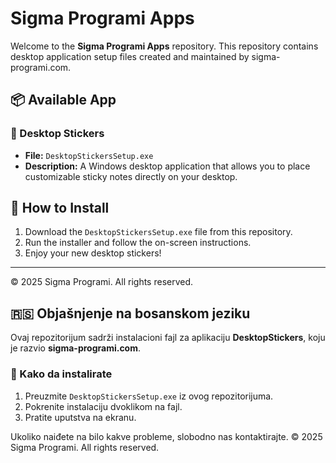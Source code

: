 # Sigma Programi Apps

Welcome to the **Sigma Programi Apps** repository. This repository contains desktop application setup files created and maintained by sigma-programi.com.

## 📦 Available App

### 🎯 Desktop Stickers

- **File:** `DesktopStickersSetup.exe`
- **Description:** A Windows desktop application that allows you to place customizable sticky notes directly on your desktop.

## 📁 How to Install

1. Download the `DesktopStickersSetup.exe` file from this repository.
2. Run the installer and follow the on-screen instructions.
3. Enjoy your new desktop stickers!

---

© 2025 Sigma Programi. All rights reserved.


## 🇷🇸 Objašnjenje na bosanskom jeziku

Ovaj repozitorijum sadrži instalacioni fajl za aplikaciju **DesktopStickers**, koju je razvio **sigma-programi.com**.

### 📝 Kako da instalirate

1. Preuzmite `DesktopStickersSetup.exe` iz ovog repozitorijuma.
2. Pokrenite instalaciju dvoklikom na fajl.
3. Pratite uputstva na ekranu.

Ukoliko naiđete na bilo kakve probleme, slobodno nas kontaktirajte.
© 2025 Sigma Programi. All rights reserved.
